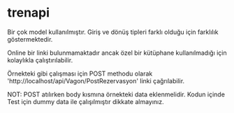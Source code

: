 # trenapi

Bir çok model kullanılmıştır. Giriş ve dönüş tipleri farklı olduğu için farklılık göstermektedir. 

Online bir linki bulunmamaktadır ancak özel bir kütüphane kullanılmadığı için kolaylıkla çalıştırılabilir. 

Örnekteki gibi çalışması için POST methodu olarak 'http://localhost/api/Vagon/PostRezervasyon' linki çağrılabilir. 

NOT: POST atılırken body kısmına örnekteki data eklenmelidir. Kodun içinde Test için dummy data ile çalışılmıştır dikkate almayınız.
